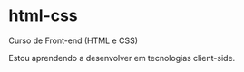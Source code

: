 # html-css
 Curso de Front-end (HTML e CSS)

 Estou aprendendo a desenvolver em tecnologias client-side.
